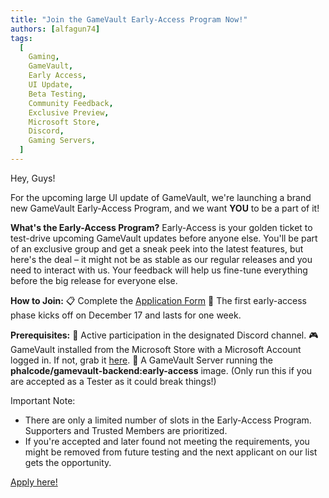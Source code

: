 ```yaml
---
title: "Join the GameVault Early-Access Program Now!"
authors: [alfagun74]
tags:
  [
    Gaming,
    GameVault,
    Early Access,
    UI Update,
    Beta Testing,
    Community Feedback,
    Exclusive Preview,
    Microsoft Store,
    Discord,
    Gaming Servers,
  ]
---
```


Hey, Guys!

For the upcoming large UI update of GameVault, we're launching a brand new GameVault Early-Access Program, and we want **YOU** to be a part of it!

**What's the Early-Access Program?**
Early-Access is your golden ticket to test-drive upcoming GameVault updates before anyone else. You'll be part of an exclusive group and get a sneak peek into the latest features, but here's the deal – it might not be as stable as our regular releases and you need to interact with us. Your feedback will help us fine-tune everything before the big release for everyone else.

**How to Join:**
:clipboard: Complete the [Application Form](https://forms.gle/RQvEGfWeUFPBCUaG6)
:date: The first early-access phase kicks off on December 17 and lasts for one week.

**Prerequisites:**
:speech_balloon: Active participation in the designated Discord channel.
:video_game: GameVault installed from the Microsoft Store with a Microsoft Account logged in. If not, grab it [here](https://www.microsoft.com/store/apps/9PCKDV76GL75).
:rocket: A GameVault Server running the **phalcode/gamevault-backend:early-access** image. (Only run this if you are accepted as a Tester as it could break things!)

Important Note:

- There are only a limited number of slots in the Early-Access Program. Supporters and Trusted Members are prioritized.
- If you're accepted and later found not meeting the requirements, you might be removed from future testing and the next applicant on our list gets the opportunity.

[Apply here!](https://forms.gle/RQvEGfWeUFPBCUaG6)
